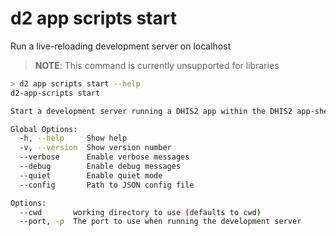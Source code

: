 # d2 app scripts start

Run a live-reloading development server on localhost

> **NOTE**: This command is currently unsupported for libraries

```sh
> d2 app scripts start --help
d2-app-scripts start

Start a development server running a DHIS2 app within the DHIS2 app-shell

Global Options:
  -h, --help     Show help                                             [boolean]
  -v, --version  Show version number                                   [boolean]
  --verbose      Enable verbose messages                               [boolean]
  --debug        Enable debug messages                                 [boolean]
  --quiet        Enable quiet mode                                     [boolean]
  --config       Path to JSON config file

Options:
  --cwd       working directory to use (defaults to cwd)
  --port, -p  The port to use when running the development server       [number]
```
